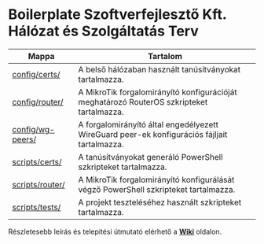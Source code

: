 # Boilerplate Szoftverfejlesztő Kft. Hálózat és Szolgáltatás Terv

| Mappa                                  | Tartalom                                                                                     |
| -------------------------------------- | -------------------------------------------------------------------------------------------- |
| [config/certs/](./config/certs/)       | A belső hálózaban használt tanúsítványokat tartalmazza.                                      |
| [config/router/](./config/router/)     | A MikroTik forgalomirányító konfigurációját meghatározó RouterOS szkripteket tartalmazza.    |
| [config/wg-peers/](./config/wg-peers/) | A forgalomirányító által engedélyezett WireGuard peer-ek konfigurációs fájljait tartalmazza. |
| [scripts/certs/](./scripts/certs/)     | A tanúsítványokat generáló PowerShell szkripteket tartalmazza.                               |
| [scripts/router/](./scripts/router/)   | A MikroTik forgalomirányító konfigurálását végző PowerShell szkripteket tartalmazza.         |
| [scripts/tests/](./scripts/tests/)     | A projekt teszteléséhez használt szkripteket tartalmazza.                                    |

Részletesebb leírás és telepítési útmutató elérhető a [**Wiki**](../../wiki) oldalon.
